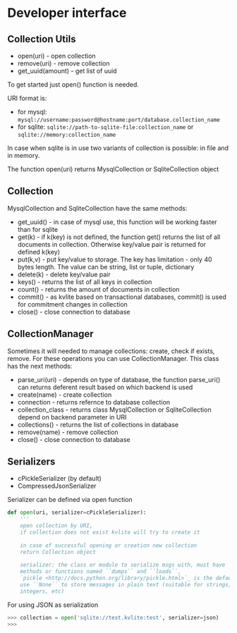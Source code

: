 # Developer interface

## Collection Utils

- open(uri)        - open collection
- remove(uri)      - remove collection
- get_uuid(amount) - get list of uuid 
 
To get started just open() function is needed.

URI format is:

- for mysql: `mysql://username:password@hostname:port/database.collection_name`
- for sqlite: `sqlite://path-to-sqlite-file:collection_name` or `sqlite://memory:collection_name`
 
In case when sqlite is in use two variants of collection is possible: in file and in memory.

The function open(uri) returns MysqlCollection or SqliteCollection object

## Collection

MysqlCollection and SqliteCollection have the same methods:

- get_uuid()   - in case of mysql use, this function will be working faster than for sqlite
- get(k)       - if k(key) is not defined, the function get() returns the list of all documents in collection. Otherwise key/value pair is returned for defined k(key)
- put(k,v)     - put key/value to storage. The key has limitation - only 40 bytes length. The value can be string, list or tuple, dictionary
- delete(k)    - delete key/value pair
- keys()       - returns the list of all keys in collection
- count()      - returns the amount of documents in collection
- commit()     - as kvlite based on transactional databases, commit() is used for commitment changes in collection
- close()      - close connection to database

## CollectionManager

Sometimes it will needed to manage collections: create, check if exists, remove. For these operations you can use CollectionManager. This class has the next methods:

- parse_uri(uri)   - depends on type of database, the function parse_uri() can returns deferent result based on which backend is used
- create(name)     - create collection
- connection       - returns refernce to database collection
- collection_class - returns class MysqlCollection or SqliteCollection depend on backend parameter in URI
- collections()    - returns the list of collections in database
- remove(name)     - remove collection
- close()          - close connection to database

## Serializers

- cPickleSerializer (by default)
- CompressedJsonSerializer

Serializer can be defined via open function
```python
def open(uri, serializer=cPickleSerializer):
    ''' 
    open collection by URI, 
    if collection does not exist kvlite will try to create it
    
    in case of successful opening or creation new collection 
    return Collection object
    
    serializer: the class or module to serialize msgs with, must have
    methods or functions named ``dumps`` and ``loads``,
    `pickle <http://docs.python.org/library/pickle.html>`_ is the default,
    use ``None`` to store messages in plain text (suitable for strings,
    integers, etc)
```

For using JSON as serialization
```python
>>> collection = open('sqlite://test.kvlite:test', serializer=json)
>>>
```

